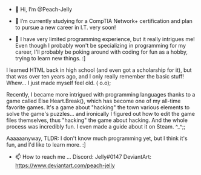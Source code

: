 - 👋 Hi, I’m @Peach-Jelly

- 🌱 I’m currently studying for a CompTIA Network+ certification and plan to pursue a new career in I.T. very soon!

- 💞️ I have very limited programming experience, but it really intrigues me! Even though I probably won't be specializing in programming for my career, I'll probably be poking around with coding for fun as a hobby, trying to learn new things. :]

I learned HTML back in high school (and even got a scholarship for it), but that was over ten years ago, and I only really remember the basic stuff! Whew... I just made myself feel old. ( o.o);

Recently, I became more intrigued with programming languages thanks to a game called Else Heart.Break(), which has become one of my all-time favorite games. It's a game about "hacking" the town various elements to solve the game's puzzles... and ironically I figured out how to edit the game files themselves, thus "hacking" the game about hacking. And the whole process was incredibly fun. I even made a guide about it on Steam. ^_^;;

Aaaaaanyway, TLDR: I don't know much programming yet, but I think it's fun, and I'd like to learn more. :]

- 📫 How to reach me ...
Discord: Jelly#0147
DeviantArt: https://www.deviantart.com/peach-jelly

<!---
Peach-Jelly/Peach-Jelly is a ✨ special ✨ repository because its `README.md` (this file) appears on your GitHub profile.
You can click the Preview link to take a look at your changes.
--->
